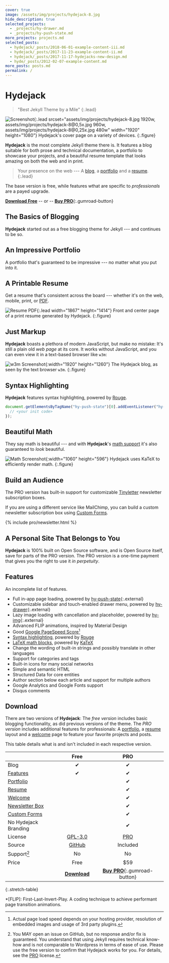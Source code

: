 ```yaml
---
cover: true
image: /assets/img/projects/hydejack-8.jpg
hide_description: true
selected_projects:
  - _projects/hy-drawer.md
  - _projects/hy-push-state.md
more_projects: projects.md
selected_posts:
  - hydejack/_posts/2018-06-01-example-content-iii.md
  - hydejack/_posts/2017-11-23-example-content-ii.md
  - hydejack/_posts/2017-11-17-hydejacks-new-design.md
  - hyde/_posts/2012-02-07-example-content.md
more_posts: posts.md
permalink: /
---
```


# Hydejack

> "Best Jekyll Theme by a Mile"
{:.lead}

![Screenshot](assets/img/projects/hydejack-8.jpg){:.lead srcset="assets/img/projects/hydejack-8.jpg 1920w, assets/img/projects/hydejack-8@0,5x.jpg 960w, assets/img/projects/hydejack-8@0,25x.jpg 480w" width="1920" height="1080"}
Hydejack's cover page on a variety of devices.
{:.figure}

**Hydejack** is the most complete Jekyll theme there is. It features a blog suitable for both prose and technical documentation, a portfolio to showcase your projects, and a beautiful resume template that looks amazing on both the web and in print.

> Your presence on the web --- A [blog], a [portfolio] and a [resume].
{:.lead}

The base version is free, while features wthat are specific to *professionals* are a payed upgrade. 

[**Download Free**][kit]
-- or --
[**Buy PRO**][buy]{:.gumroad-button}

## The Basics of Blogging
**Hydejack** started out as a free blogging theme for Jekyll --- and continues to be so.

<!--posts-->


## An Impressive Portfolio
A portfolio that's guaranteed to be impressive --- no matter what you put into it.

<!--projects-->

## A Printable Resume
Get a resume that's consistent across the board --- whether it's on the web, mobile, print, or [PDF](assets/Resume.pdf).

![Resume PDF](assets/img/resume.png){:.lead width="1867" height="1414"}
Front and center page of a print resume generated by Hydejack.
{:.figure}

## Just Markup
**Hydejack** boasts a plethora of modern JavaScript, but make no mistake: It's still a plain old *web page* at its core. It works without JavaScript, and you can even view it in a text-based browser like `w3m`:

![w3m Screenshot](assets/img/w3m.png){:width="1920" height="1260"}
The Hydejack blog, as seen by the text browser `w3m`.
{:.figure}


<!-- ## Fun for Machines to Read
**Hydejack** is fun for humans to read, but it's even more fun for machines, thanks to Structured Data.

![Structured Data testing tool](assets/img/sdtt.png)
Google's structured data testing tool showing the entities found on Hydejack's TODO page.
{:.figure}

If you don't want robots to reading your site, you can disable this feature with just one setting. -->


<!-- ## Speed isn't Everything...
...it's the most important thing --- which is why **Hydejack** is insanely fast. TODO -->


## Syntax Highlighting
**Hydejack** features syntax highlighting, powered by [Rouge].

```js
document.getElementsByTagName("hy-push-state")[0].addEventListener("hy-push-state-load", function() {
  // <your init code>
});
```


## Beautiful Math
They say math is beautiful --- and with **Hydejack**'s [math support][latex] it's also guaranteed to *look* beautiful.

![Math Screenshot](assets/img/example-content-iii.jpg){:width="1060" height="596"}
Hydejack uses KaTeX to efficiently render math.
{:.figure}

<!-- $$
\begin{aligned}
  \phi(x,y) &= \phi \left(\sum_{i=1}^n x_ie_i, \sum_{j=1}^n y_je_j \right) \\[2em]
            &= \sum_{i=1}^n \sum_{j=1}^n x_i y_j \phi(e_i, e_j)            \\[2em]
            &= (x_1, \ldots, x_n)
               \left(\begin{array}{ccc}
                 \phi(e_1, e_1)  & \cdots & \phi(e_1, e_n) \\
                 \vdots          & \ddots & \vdots         \\
                 \phi(e_n, e_1)  & \cdots & \phi(e_n, e_n)
               \end{array}\right)
               \left(\begin{array}{c}
                 y_1    \\
                 \vdots \\
                 y_n
               \end{array}\right)
\end{aligned}
$$ -->


## Build an Audience
The PRO version has built-in support for customizable [Tinyletter] newsletter subscription boxes.

If you are using a different service like MailChimp, you can build a custom newsletter subscription box using [Custom Forms][forms].

{% include pro/newsletter.html %}


## A Personal Site That Belongs to You
**Hydejack** is 100% built on Open Source software, and is Open Source itself, save for parts of the PRO version. The PRO version is a one-time payment that gives you the right to use it *in perpetuity*.

## Features
An incomplete list of features.

* Full in-app page loading, powered by [hy-push-state]{:.external}
* Customizable sidebar and touch-enabled drawer menu, powered by [hy-drawer]{:.external}
* Lazy image loading with cancellation and placeholder, powered by [hy-img]{:.external}
* Advanced FLIP animations, inspired by Material Design
* Good [Google PageSpeed Score][gpss][^4]
* [Syntax highlighting](#syntax-highlighting), powered by [Rouge]
* [LaTeX math blocks][latex], powered by [KaTeX]
* Change the wording of built-in strings and possibly translate in other languages
* Support for categories and tags
* Built-in icons for many social networks
* Simple and semantic HTML
* Structured Data for core entities
* Author section below each article and support for multiple authors
* Google Analytics and Google Fonts support
* Disqus comments



## Download
There are two versions of **Hydejack**: The *free version* includes basic blogging functionality,
as did previous versions of the theme.
The *PRO version* includes additional features for professionals:
A [portfolio], a [resume] layout and a [welcome] page to feature your favorite projects and posts.

This table details what is and isn't included in each respective version.

|                        | Free               | PRO      |
|:-----------------------|:------------------:|:--------:|
| Blog                   | &#x2714;           | &#x2714; |
| [Features][feat]       | &#x2714;           | &#x2714; |
| [Portfolio]            |                    | &#x2714; |
| [Resume]               |                    | &#x2714; |
| [Welcome]              |                    | &#x2714; |
| [Newsletter Box][news] |                    | &#x2714; |
| [Custom Forms][forms]  |                    | &#x2714; |
| No Hydejack Branding   |                    | &#x2714; |
| License                | [GPL-3.0][license] | [PRO]    |
| Source                 | [GitHub][src]      | Included |
| Support[^1]            | No                 | No       |
| Price                  | Free               | $59      |
| | [**Download**][kit] | [**Buy PRO**][buy]{:.gumroad-button} |
{:.stretch-table}

[^1]: You MAY open an issue on GitHub, but no response and/or fix is guaranteed.
      You understand that using Jekyll requires technical know-how and is not comparable to Wordpress in terms of ease of use. Please use the free version to confirm that Hydejack works for you. For details, see the [PRO] license.

[^4]: Actual page load speed depends on your hosting provider, resolution of embedded images and usage of 3rd party plugins.

[blog]: !blog.md
[portfolio]: projects.md
[resume]: resume.md
[download]: download.md
[welcome]: README.md
[forms]: forms-by-example.md

[feat]: #features
[news]: #build-an-audience
[syntax]: #syntax-highlighting
[latex]: hydejack/_posts/2018-06-01-example-content-iii.md#math

[license]: LICENSE.md
[pro]: licenses/PRO.md
[docs]: docs/8.0.0-beta.3/README.md

[kit]: https://github.com/qwtel/hydejack-starter-kit/archive/v8.0.0-beta.3.zip
[src]: https://github.com/qwtel/hydejack
[gem]: https://rubygems.org/gems/jekyll-theme-hydejack
[buy]: https://gumroad.com/l/hydejack-pro

[gpss]: https://developers.google.com/speed/pagespeed/insights/?url=https%3A%2F%2Fhydejack.com%2F
[hy-push-state]: https://qwtel.com/hy-push-state/
[hy-drawer]: https://qwtel.com/hy-drawer/
[hy-img]: https://qwtel.com/hy-img/
[rouge]: http://rouge.jneen.net
[katex]: https://khan.github.io/KaTeX/
[tinyletter]: https://tinyletter.com/

*[FLIP]: First-Last-Invert-Play. A coding technique to achieve performant page transition animations.
